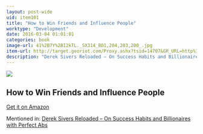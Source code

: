 ```yaml
---
layout: post-wide
uid: item101
title: "How to Win Friends and Influence People"
worktype: "Development"
date: 2016-03-04 01:01:01
categories: book
image-url: 41%2B7Y%2BI2kTL._SX314_BO1,204,203,200_.jpg
item-url: http://target.georiot.com/Proxy.ashx?tsid=14707&GR_URL=http%3A%2F%2Fwww.amazon.com%2FHow-Win-Friends-Influence-People%2Fdp%2F0671027034%2F
description: "Derek Sivers Reloaded – On Success Habits and Billionaires with Perfect Abs"
---
```

<a href="http://target.georiot.com/Proxy.ashx?tsid=14707&GR_URL=http%3A%2F%2Fwww.amazon.com%2FHow-Win-Friends-Influence-People%2Fdp%2F0671027034%2F" target="blank"><img src="../../../../img/thumbs/41%2B7Y%2BI2kTL._SX314_BO1,204,203,200_.jpg" class="prod-img"></a>
<h2>How to Win Friends and Influence People</h2>
<p><a href="http://target.georiot.com/Proxy.ashx?tsid=14707&GR_URL=http%3A%2F%2Fwww.amazon.com%2FHow-Win-Friends-Influence-People%2Fdp%2F0671027034%2F" target="blank">Get it on Amazon</a><p>
<p>Mentioned in: <a href="http://fourhourworkweek.com/2015/12/28/derek-sivers-reloaded-on-success-habits-and-billionaires-with-perfect-abs/" target="blank">Derek Sivers Reloaded – On Success Habits and Billionaires with Perfect Abs</a></p>
